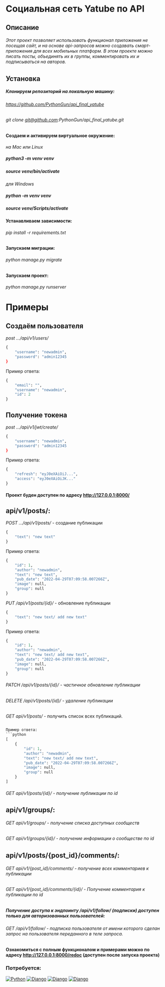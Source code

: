 # Социальная сеть Yatube по API
## Описание
###### Этот проект позволяет использовать функционал приложения не посещая сайт, и на основе api-запросов можно создавать смарт-приложения для всех мобильных платформ. В этом проекте можно писать посты, объединять их в группы, комментировать их и подписываться на авторов.
## Установка
##### Клонируем репозиторий на локальную машину:
###### https://github.com/PythonGun/api_final_yatube
###### git clone git@github.com:PythonGun/api_final_yatube.git

#### Создаем и активируем виртуальное окружение:
_на Mac или Linux_
##### python3 -m venv venv
##### source venv/bin/activate 

_для Windows_
##### python -m venv venv
##### source venv/Scripts/activate

#### Устанавливаем зависимости:
###### pip install -r requirements.txt

#### Запускаем миграции:
###### python manage.py migrate

#### Запускаем проект:
###### python manage.py runserver

# Примеры
## Cоздаём пользователя
_post .../api/v1/users/_
```python
{
    "username": "newadmin",
    "password": "admin12345
}
```

Пример ответа:
```python
{
    "email": "",
    "username": "newadmin",
    "id": 2
}
```

## Получение токена
_post .../api/v1/jwt/create/_
```python
{
    "username": "newadmin",
    "password": "admin12345
}
```

Пример ответа:
```python
{
    "refresh": "eyJ0eXAiOiJ...",
    "access": "eyJ0eXAiOiJK..."
}
```

#### Проект буден доступен по адресу http://127.0.0.1:8000/
## api/v1/posts/:
_POST .../api/v1/posts/_ - создание публикации

```python
{
    "text": "new text"
}

```

Пример ответа:
```python
{
    "id": 1,
    "author": "newadmin",
    "text": "new text",
    "pub_date": "2022-04-29T07:09:58.007266Z",
    "image": null,
    "group": null
}
```

_PUT /api/v1/posts/{id}/_ - обновление публикации

```python
{
    "text": "new text/ add new text"
}
```

Пример ответа:
```python
{
    "id": 1,
    "author": "newadmin",
    "text": "new text/ add new text",
    "pub_date": "2022-04-29T07:09:58.007266Z",
    "image": null,
    "group": null
}
```

###### PATCH /api/v1/posts/{id}/ - частичное обновление публикации
###### DELETE /api/v1/posts/{id}/ - удаление публикации
######

_GET api/v1/posts/_ - получить список всех публикаций.
```python

Пример ответа:
```python
[
    {
        "id": 1,
        "author": "newadmin",
        "text": "new text/ add new text",
        "pub_date": "2022-04-29T07:09:58.007266Z",
        "image": null,
        "group": null
    }
]
```

###### GET api/v1/posts/{id}/ - получение публикации по id

## api/v1/groups/:
###### GET api/v1/groups/ - получение списка доступных сообществ
###### GET api/v1/groups/{id}/ - получение информации о сообществе по id


## api/v1/posts/{post_id}/comments/:
###### GET api/v1/{post_id}/comments/ - получение всех комментариев к публикации
###### GET api/v1/{post_id}/comments/{id}/ - Получение комментария к публикации по id

#####  Получение доступа к эндпоинту /api/v1/follow/ (подписки) доступен только для авторизованных пользователей:
###### GET /api/v1/follow/ - подписка пользователя от имени которого сделан запрос на пользователя переданного в теле запроса.

#### Ознакомиться с полным функционалом и примерами можно по адресу http://127.0.0.1:8000/redoc (доступен после запуска проекта)

### Потребуется:

[![Python](https://img.shields.io/badge/-Python_3.7.9-464646??style=flat-square&logo=Python)](https://www.python.org/downloads/)
[![Django](https://img.shields.io/badge/-Django-464646??style=flat-square&logo=Django)](https://www.djangoproject.com/)
[![Django](https://img.shields.io/badge/-Django_rest_framework_3.12.4-464646??style=flat-square&logo=Django)](https://www.django-rest-framework.org)
[![Django](https://img.shields.io/badge/-djoser_2.1.0-464646??style=flat-square&logo=Django)](https://djoser.readthedocs.io/en/latest/getting_started.html#installation)

